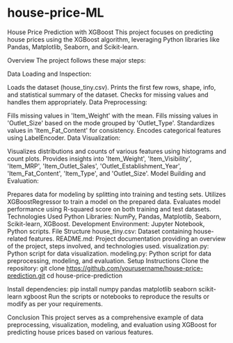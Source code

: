 # house-price-ML
House Price Prediction with XGBoost
This project focuses on predicting house prices using the XGBoost algorithm, leveraging Python libraries like Pandas, Matplotlib, Seaborn, and Scikit-learn.

Overview
The project follows these major steps:

Data Loading and Inspection:

Loads the dataset (house_tiny.csv).
Prints the first few rows, shape, info, and statistical summary of the dataset.
Checks for missing values and handles them appropriately.
Data Preprocessing:

Fills missing values in 'Item_Weight' with the mean.
Fills missing values in 'Outlet_Size' based on the mode grouped by 'Outlet_Type'.
Standardizes values in 'Item_Fat_Content' for consistency.
Encodes categorical features using LabelEncoder.
Data Visualization:

Visualizes distributions and counts of various features using histograms and count plots.
Provides insights into 'Item_Weight', 'Item_Visibility', 'Item_MRP', 'Item_Outlet_Sales', 'Outlet_Establishment_Year', 'Item_Fat_Content', 'Item_Type', and 'Outlet_Size'.
Model Building and Evaluation:

Prepares data for modeling by splitting into training and testing sets.
Utilizes XGBoostRegressor to train a model on the prepared data.
Evaluates model performance using R-squared score on both training and test datasets.
Technologies Used
Python Libraries: NumPy, Pandas, Matplotlib, Seaborn, Scikit-learn, XGBoost.
Development Environment: Jupyter Notebook, Python scripts.
File Structure
house_tiny.csv: Dataset containing house-related features.
README.md: Project documentation providing an overview of the project, steps involved, and technologies used.
visualization.py: Python script for data visualization.
modeling.py: Python script for data preprocessing, modeling, and evaluation.
Setup Instructions
Clone the repository:
git clone https://github.com/yourusername/house-price-prediction.git
cd house-price-prediction

Install dependencies:
pip install numpy pandas matplotlib seaborn scikit-learn xgboost
Run the scripts or notebooks to reproduce the results or modify as per your requirements.

Conclusion
This project serves as a comprehensive example of data preprocessing, visualization, modeling, and evaluation using XGBoost for predicting house prices based on various features.
